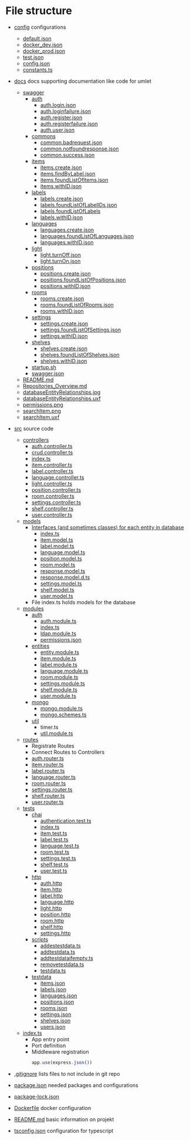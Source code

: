 # File structure

* [config](https://github.com/PBL-Pick-By-Light/BE-Backend/tree/main/config) configurations
  * [default.json](../../config/default.json)
  * [docker_dev.json](../../config/docker_dev.json)
  * [docker_prod.json](../../config/docker_prod.json)
  * [test.json](../../config/test.json)
  * [config.json](../../src/config/config.json)
  * [constants.ts](../../src/config/constants.ts)
* [docs](../../docs) docs supporting documentation like code for umlet
  * [swagger](../../docs/swagger)
    * [auth](../../docs/swagger/auth)
      * [auth.login.json](../../docs/swagger/auth/auth.login.json)
      * [auth.loginfailure.json](../../docs/swagger/auth/auth.loginfailure.json)
      * [auth.register.json](../../docs/swagger/auth/auth.register.json)
      * [auth.registerfailure.json](../../docs/swagger/auth/auth.registerfailure.json)
      * [auth.user.json](../../docs/swagger/auth/auth.user.json)
    * [commons](../../docs/swagger/commons)
      * [common.badrequest.json](../../docs/swagger/commons/common.badrequest.json)
      * [common.notfoundresponse.json](../../docs/swagger/commons/common.notfoundresponse.json)
      * [common.success.json](../../docs/swagger/commons/common.success.json)
    * [items](../../docs/swagger/items)
      * [items.create.json](../../docs/swagger/items/items.create.json)
      * [items.findByLabel.json](../../docs/swagger/items/items.findByLabel.json)
      * [items.foundListOfItems.json](../../docs/swagger/items/items.foundListOfItems.json)
      * [items.withID.json](../../docs/swagger/items/items.withID.json)
    * [labels](../../docs/swagger/labels)
      * [labels.create.json](../../docs/swagger/labels/labels.create.json)
      * [labels.foundListOfLabelIDs.json](../../docs/swagger/labels/labels.foundListOfLabelIDs.json)
      * [labels.foundListOfLabels](../../docs/swagger/labels/labels.foundListOfLabels)
      * [labels.withID.json](../../docs/swagger/labels/labels.withID.json)
    * [languages](../../docs/swagger/languages)
      * [languages.create.json](../../docs/swagger/languages/languages.create.json)
      * [languages.foundListOfLanguages.json](../../docs/swagger/languages/languages.foundListOfLanguages.json)
      * [languages.withID.json](../../docs/swagger/languages/languages.withID.json)
    * [light](../../docs/swagger/light)
      * [light.turnOff.json](../../docs/swagger/light/light.turnOff.json)
      * [light.turnOn.json](../../docs/swagger/light/light.turnOn.json)
    * [positions](../../docs/swagger/positions)
      * [positions.create.json](../../docs/swagger/positions/positions.create.json)
      * [positions.foundListOfPositions.json](../../docs/swagger/positions/positions.foundListOfPositions.json)
      * [positions.withID.json](../../docs/swagger/positions/positions.withID.json)
    * [rooms](../../docs/swagger/rooms)
      * [rooms.create.json](../../docs/swagger/rooms/rooms.create.json)
      * [rooms.foundListOfRooms.json](../../docs/swagger/rooms/rooms.foundListOfRooms.json)
      * [rooms.withID.json](../../docs/swagger/rooms/rooms.withID.json)
    * [settings](../../docs/swagger/settings)
      * [settings.create.json](../../docs/swagger/settings/settings.create.json)
      * [settings.foundListOfSettings.json](../../docs/swagger/settings/settings.foundListOfSettings.json)
      * [settings.withID.json](../../docs/swagger/settings/settings.withID.json) 
    * [shelves](../../docs/swagger/shelves)
      * [shelves.create.json](../../docs/swagger/shelves/shelves.create.json)
      * [shelves.foundListOfShelves.json](../../docs/swagger/shelves/shelves.foundListOfShelves.json)
      * [shelves.withID.json](../../docs/swagger/shelves/shelves.withID.json)
    * [startup.sh](../../docs/swagger/startup.sh)
    * [swagger.json](../../docs/swagger/swagger.json)
  * [README.md](../../docs/README.md)
  * [Repositories_Overview.md](../../docs/Repositories_Overview.md)
  * [databaseEntityRelationships.jpg](../../docs/databaseEntityRelationships.jpg)
  * [databaseEntityRelationships.uxf](../../docs/wiki/images/databaseEntityRelationships.uxf)
  * [permissions.png](../../docs/permissions.png)
  * [searchItem.png](../../docs/searchItem.png)
  * [searchItem.uxf](../../docs/wiki/images/searchItem.uxf)
* [src](../../src) source code
  
  * [controllers](../../src/controllers)
      * [auth.controller.ts](../../src/controllers/auth.controller.ts)
      * [crud.controller.ts](../../src/controllers/crud.controller.ts)
      * [index.ts](../../src/controllers/index.ts)
      * [item.controller.ts](../../src/controllers/item.controller.ts)
      * [label.controller.ts](../../src/controllers/label.controller.ts)
      * [language.controller.ts](../../src/controllers/language.controller.ts)
      * [light.controller.ts](../../src/controllers/light.controller.ts)
      * [position.controller.ts](../../src/controllers/position.controller.ts)
      * [room.controller.ts](../../src/controllers/room.controller.ts)
      * [settings.controller.ts](../../src/controllers/settings.controller.ts)
      * [shelf.controller.ts](../../src/controllers/shelf.controller.ts)
      * [user.controller.ts](../../src/controllers/user.controller.ts)
  * [models](../../src/models)
      * [Interfaces (and sometimes classes) for each entity in database](../../src/models)
          * [index.ts](../../models/index.ts)
          * [item.model.ts](../../src/models/item.model.ts)
          * [label.model.ts](../../src/models/label.model.ts)
          * [language.model.ts](../../src/models/language.model.ts)
          * [position.model.ts](../../src/models/position.model.ts)
          * [room.model.ts](../../src/models/room.model.ts) 
          * [response.model.ts](../../src/models/response.model.ts)
          * [response.model.d.ts](../../src/models/response.model.d.ts)
          * [settings.model.ts](../../src/models/settings.model.ts)
          * [shelf.model.ts](../../src/models/room.model.ts)
          * [user.model.ts](../../src/models/user.model.ts)
      * File index.ts holds models for the database
  * [modules](../../src/modules)
      * [auth](../../src/modules/auth)
        * [auth.module.ts](../../src/modules/auth/auth.module.ts)
        * [index.ts](../../src/modules/auth/index.ts)
        * [ldap.module.ts](../../src/modules/auth/ldap.module.ts)
        * [permissions.json](../../src/modules/auth/permissions.json)
      * [entities](../../src/modules/entities)
        * [entity.module.ts](../../src/modules/entities/entity.module.ts)
        * [item.module.ts](../../src/modules/entities/item.module.ts)
        * [label.module.ts](../../src/modules/entities/label.module.ts)
        * [language.module.ts](../../src/modules/entities/language.module.ts)
        * [room.module.ts](../../src/modules/entities/room.module.ts)
        * [settings.module.ts](../../src/modules/entities/settings.module.ts)
        * [shelf.module.ts](../../src/modules/entities/shelf.module.ts)
        * [user.module.ts](../../src/modules/entities/user.module.ts)
      * [mongo](../../src/modules/mongo)
        * [mongo.module.ts](../../src/modules/mongo/mongo.module.ts)
        * [mongo.schemes.ts](../../src/modules/mongo/mongo.schemes.ts)
      * [util](../../src/modules/util)
        * timer.ts
        * [util.module.ts](../../src/modules/util/util.module.ts)
  * [routes](../../src/routes)
      * Registrate Routes
      * Connect Routes to Controllers
      * [auth.router.ts](../../src/routes/auth.router.ts)
      * [item.router.ts](../../src/routes/item.router.ts)
      * [label.router.ts](../../src/routes/label.router.ts)
      * [language.router.ts](../../src/routes/language.router.ts)
      * [room.router.ts](../../src/routes/room.router.ts)
      * [settings.router.ts](../../src/routes/settings.router.ts)
      * [shelf.router.ts](../../src/routes/shelf.router.ts)
      * [user.router.ts](../../src/routes/user.router.ts)
  * [tests](../../src/tests)
      * [chai](../../src/tests/chai)
        * [authentication.test.ts](../../src/tests/chai/authentication.test.ts)
        * [index.ts](../../src/tests/chai/index.ts)
        * [item.test.ts](../../src/tests/chai/item.test.ts)
        * [label.test.ts](../../src/tests/chai/label.test.ts)
        * [language.test.ts](../../src/tests/chai/language.test.ts)
        * [room.test.ts](../../src/tests/chai/room.test.ts)
        * [settings.test.ts](../../src/tests/chai/settings.test.ts)
        * [shelf.test.ts](../../src/tests/chai/shelf.test.ts)
        * [user.test.ts](../../src/tests/chai/user.test.ts)
      * [http](../../src/tests/http)
        * [auth.http](../../src/tests/http/auth.http)
        * [item.http](../../src/tests/http/item.http)
        * [label.http](../../src/tests/http/label.http)
        * [language.http](../../src/tests/http/language.http)
        * [light.http](../../src/tests/http/light.http)
        * [position.http](../../src/tests/http/position.http)
        * [room.http](../../src/tests/http/room.http)
        * [shelf.http](../../src/tests/http/shelf.http)
        * [settings.http](../../src/tests/http/settings.http)
      * [scripts](../../src/tests/scripts)
        * [addestestdata.ts](../../src/tests/scripts/addestestdata.ts)
        * [addtestdata.ts](../../src/tests/scripts/addtestdata.ts)
        * [addtestdataifempty.ts](../../src/tests/scripts/addtestdataifempty.ts)
        * [removetestdata.ts](../../src/tests/scripts/removetestdata.ts)
        * [testdata.ts](../../src/tests/scripts/testdata.ts)
      * [testdata](../../src/tests/testdata)
        * [items.json](../../src/tests/testdata/items.json)
        * [labels.json](../../src/tests/testdata/labels.json)
        * [languages.json](../../src/tests/testdata/languages.json)
        * [positions.json](../../src/tests/testdata/positions.json)
        * [rooms.json](../../src/tests/testdata/rooms.json)
        * [settings.json](../../src/tests/testdata/settings.json)
        * [shelves.json](../../src/tests/testdata/shelves.json)
        * [users.json](../../src/tests/testdata/users.json)
  * [index.ts](../../src/index.ts)
      * App entry point
      * Port definition
      * Middleware registration
         ```ts
         app.use(express.json())
         ```

* [.gitignore](../../.gitignore) lists files to not include in git repo

* [package.json](../../package.json) needed packages and configurations
* [package-lock.json](../../package-lock.json)

* [Dockerfile](../../Dockerfile) docker configuration

* [README.md](../../README.md) basic information on projekt

* [tsconfig.json](../../tsconfig.json) configuration for typescript
